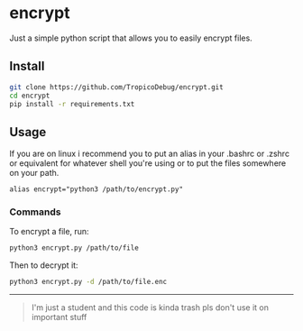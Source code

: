 # encrypt
Just a simple python script that allows you to easily encrypt files.
## Install
```bash
git clone https://github.com/TropicoDebug/encrypt.git
cd encrypt
pip install -r requirements.txt
```
## Usage
If you are on linux i recommend you to put an alias in your .bashrc or .zshrc or equivalent for whatever shell you're using or to put the files somewhere on your path.
```
alias encrypt="python3 /path/to/encrypt.py"
```
### Commands
To encrypt a file, run:
```bash
python3 encrypt.py /path/to/file
```

Then to decrypt it:
```bash
python3 encrypt.py -d /path/to/file.enc
```
---
> I'm just a student and this code is kinda trash pls don't use it on important stuff

